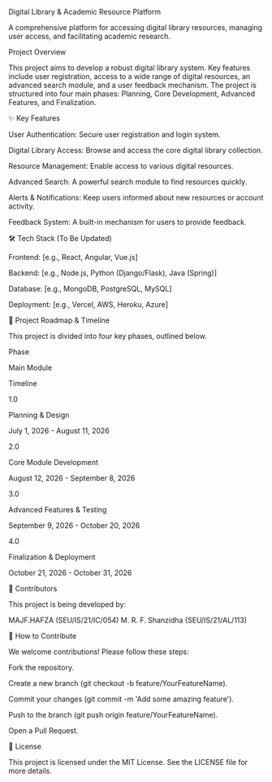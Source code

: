 Digital Library & Academic Resource Platform

A comprehensive platform for accessing digital library resources, managing user access, and facilitating academic research.

Project Overview

This project aims to develop a robust digital library system. Key features include user registration, access to a wide range of digital resources, an advanced search module, and a user feedback mechanism. The project is structured into four main phases: Planning, Core Development, Advanced Features, and Finalization.

✨ Key Features

User Authentication: Secure user registration and login system.

Digital Library Access: Browse and access the core digital library collection.

Resource Management: Enable access to various digital resources.

Advanced Search: A powerful search module to find resources quickly.

Alerts & Notifications: Keep users informed about new resources or account activity.

Feedback System: A built-in mechanism for users to provide feedback.

🛠 Tech Stack (To Be Updated)

Frontend: [e.g., React, Angular, Vue.js]

Backend: [e.g., Node.js, Python (Django/Flask), Java (Spring)]

Database: [e.g., MongoDB, PostgreSQL, MySQL]

Deployment: [e.g., Vercel, AWS, Heroku, Azure]

🚀 Project Roadmap & Timeline

This project is divided into four key phases, outlined below.

Phase

Main Module

Timeline

1.0

Planning & Design

July 1, 2026 - August 11, 2026

2.0

Core Module Development

August 12, 2026 - September 8, 2026

3.0

Advanced Features & Testing

September 9, 2026 - October 20, 2026

4.0

Finalization & Deployment

October 21, 2026 - October 31, 2026

👥 Contributors

This project is being developed by:

MAJF.HAFZA  (SEU/IS/21/IC/054)
M. R. F. Shanzidha (SEU/IS/21/AL/113)


🤝 How to Contribute

We welcome contributions! Please follow these steps:

Fork the repository.

Create a new branch (git checkout -b feature/YourFeatureName).

Commit your changes (git commit -m 'Add some amazing feature').

Push to the branch (git push origin feature/YourFeatureName).

Open a Pull Request.

📄 License

This project is licensed under the MIT License. See the LICENSE file for more details.
